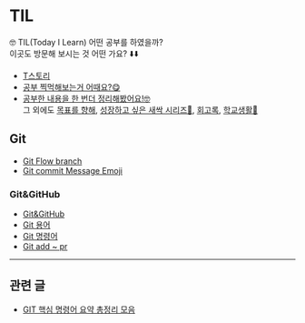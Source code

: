 # TIL
 🤓 TIL(Today I Learn) 어떤 공부를 하였을까?  
 이곳도 방문해 보시는 것 어떤 가요? ⬇️⬇️
 - [T스토리](https://hea97.tistory.com/)
 - [공부 찍먹해보는거 어때요?😋](https://hea97.tistory.com/category/TIL/%F0%9F%A4%A4%20%7C%20%EC%B0%8D%EB%A8%B9%ED%95%98%EA%B8%B0)
 - [공부한 내용을 한 번더 정리해봤어요!🤓](https://hea97.tistory.com/category/TIL)    
  그 외에도 [목표를 향해](https://hea97.tistory.com/category/%EB%AA%A9%ED%91%9C%EB%A5%BC%20%ED%96%A5%ED%95%B4%7E%21), [성장하고 싶은 새싹 시리즈🌱](https://hea97.tistory.com/category/%EC%84%B1%EC%9E%A5%ED%95%98%EA%B3%A0%20%EC%8B%B6%EC%9D%80%20%EC%83%88%EC%8B%B9%F0%9F%8C%B1), [회고록](https://hea97.tistory.com/category/%ED%9A%8C%EA%B3%A0%EB%A1%9D), [학교생활🏫](https://hea97.tistory.com/category/%F0%9F%8F%AB%ED%95%99%EA%B5%90%20%EC%83%9D%ED%99%9C)

## Git
- [Git Flow branch](https://github.com/hea97/TIL/blob/main/Git/Git%20Flow%20branch.md)  
- [Git commit Message Emoji](https://github.com/hea97/TIL/blob/main/Git/Git%20commit%20Message%20Emoji.md)  
### Git&GitHub
- [Git&GitHub](https://github.com/hea97/TIL/blob/main/Git/Git%20commit%20Message%20Emoji.md)  
- [Git 용어](https://github.com/hea97/TIL/blob/main/Git/Git%26GitHub/Git%20%EC%9A%A9%EC%96%B4.md)  
- [Git 명령어](https://github.com/hea97/TIL/blob/main/Git/Git%26GitHub/Git%20%EB%AA%85%EB%A0%B9%EC%96%B4.md)  
- [Git add ~ pr](https://github.com/hea97/TIL/blob/main/Git/Git%26GitHub/Git%20add%20~%20pr.md)  
---
## 관련 글
- [GIT 핵심 명령어 요약 총정리 모음](https://inpa.tistory.com/entry/GIT-%E2%9A%A1%EF%B8%8F-%ED%95%B5%EC%8B%AC-%EB%AA%85%EB%A0%B9%EC%96%B4-%EC%9A%94%EC%95%BD-%F0%9F%9A%A9-%EC%B4%9D%EC%A0%95%EB%A6%AC)